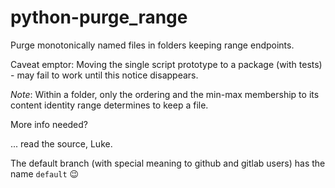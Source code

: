 # python-purge_range
Purge monotonically named files in folders keeping range endpoints.

Caveat emptor: Moving the single script prototype to a package (with tests) - may fail to work until this notice disappears.

*Note*: Within a folder, only the ordering and the min-max membership to its content identity range determines to keep a file.

More info needed?

... read the source, Luke.

The default branch (with special meaning to github and gitlab users) has the name `default` :wink:
